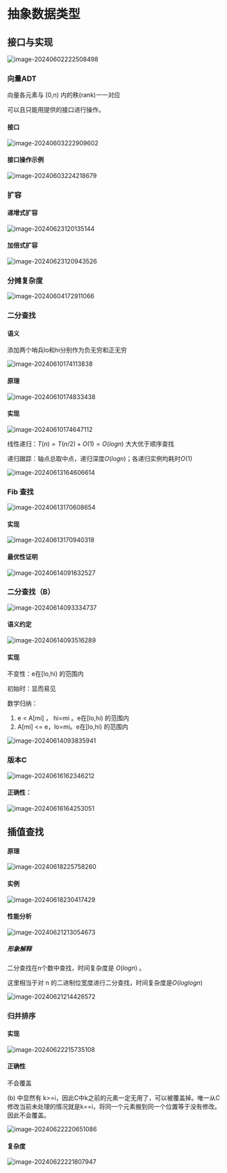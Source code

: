 # 抽象数据类型

## 接口与实现

![image-20240602222508498](/home/username/.config/Typora/typora-user-images/image-20240602222508498.png)



### 向量ADT

向量各元素与 [0,n) 内的秩(rank)一一对应

可以且只能用提供的接口进行操作。

#### 接口

![image-20240603222909602](assets/image-20240603222909602.png)

#### 接口操作示例

![image-20240603224218679](assets/image-20240603224218679.png)



### 扩容

#### 递增式扩容

![image-20240623120135144](assets/image-20240623120135144.png)

#### 加倍式扩容

![image-20240623120943526](assets/image-20240623120943526.png)



### 分摊复杂度

![image-20240604172911066](assets/image-20240604172911066.png)



### 二分查找

#### 语义

添加两个哨兵lo和hi分别作为负无穷和正无穷

![image-20240610174113838](assets/image-20240610174113838.png)

#### 原理

![image-20240610174833438](assets/image-20240610174833438.png)



#### 实现

![image-20240610174647112](assets/image-20240610174647112.png)

线性递归：$T(n)=T(n/2)+O(1)=O(logn)$ 大大优于顺序查找

递归跟踪：轴点总取中点，递归深度$O(logn)$；各递归实例均耗时$O(1)$



![image-20240613164606614](assets/image-20240613164606614.png)



### Fib 查找

![image-20240613170608654](assets/image-20240613170608654.png)

#### 实现

![image-20240613170940318](assets/image-20240613170940318.png)

#### 最优性证明

![image-20240614091632527](assets/image-20240614091632527.png)



### 二分查找（B）

![image-20240614093334737](assets/image-20240614093334737.png)

#### 语义约定

![image-20240614093516289](assets/image-20240614093516289.png)

#### 实现

不变性：e在[lo,hi) 的范围内

初始时：显而易见

数学归纳：

1. e < A[mi] ， hi=mi 。e在[lo,hi) 的范围内
2. A[mi] <= e，lo=mi。e在[lo,hi) 的范围内

![image-20240614093835941](assets/image-20240614093835941.png)





### 版本C

![image-20240616162346212](assets/image-20240616162346212.png)

#### 正确性：

![image-20240616164253051](assets/image-20240616164253051.png)





## 插值查找

#### 原理

![image-20240618225758260](assets/image-20240618225758260.png)



#### 实例

![image-20240618230417429](assets/image-20240618230417429.png)



#### 性能分析

![image-20240621213054673](assets/image-20240621213054673.png)

##### 形象解释

二分查找在n个数中查找，时间复杂度是 $O(logn)$ 。

这里相当于对 n 的二进制位宽度进行二分查找，时间复杂度是$O(loglogn)$

![image-20240621214426572](assets/image-20240621214426572.png)





### 归并排序

#### 实现

![image-20240622215735108](assets/image-20240622215735108.png)

#### 正确性

不会覆盖

(b) 中显然有 k>=i，因此C中k之前的元素一定无用了，可以被覆盖掉。唯一从C修改当前未处理的情况就是k==i，将同一个元素搬到同一个位置等于没有修改。因此不会覆盖。

![image-20240622220651086](assets/image-20240622220651086.png)

#### 复杂度

![image-20240622221807947](assets/image-20240622221807947.png)
